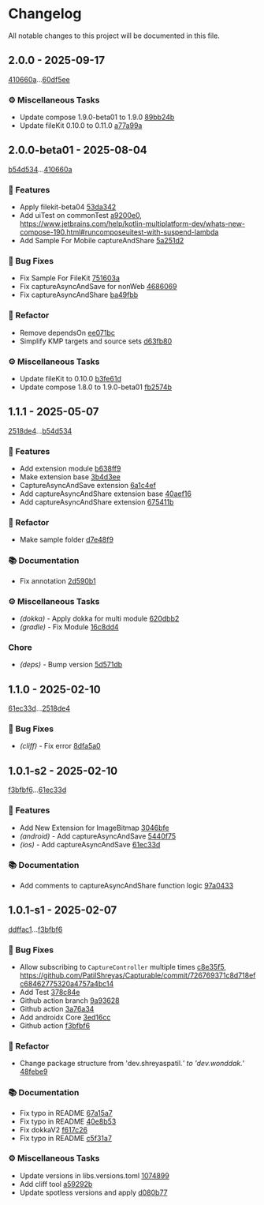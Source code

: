 # Changelog

All notable changes to this project will be documented in this file.



## 2.0.0 - 2025-09-17

[410660a](410660a56d46c64c9716a175f035b20a86e4bdba)...[60df5ee](60df5ee8f17cc087958941787702410163280a81)

### ⚙️ Miscellaneous Tasks

- Update compose 1.9.0-beta01 to 1.9.0 [89bb24b](https://github.com/jmseb3/Capturable/commit/89bb24b33185c2d85120d5b23a2ae8f1bccfaa16)
- Update fileKit 0.10.0 to 0.11.0 [a77a99a](https://github.com/jmseb3/Capturable/commit/a77a99a7fe124e60b4d81a9f3539c43790c3cbf2)



## 2.0.0-beta01 - 2025-08-04

[b54d534](b54d534d57469d7d0fde7f29a642ac8d72a02e4b)...[410660a](410660a56d46c64c9716a175f035b20a86e4bdba)

### 🚀 Features

- Apply filekit-beta04 [53da342](https://github.com/jmseb3/Capturable/commit/53da3429f69bda10dc7754738da8f986a0ea7a38)
- Add uiTest on commonTest [a9200e0](https://github.com/jmseb3/Capturable/commit/a9200e0651b1916c7077fa53fbe6a638bbcf3231), https://www.jetbrains.com/help/kotlin-multiplatform-dev/whats-new-compose-190.html#runcomposeuitest-with-suspend-lambda
- Add Sample For Mobile captureAndShare [5a251d2](https://github.com/jmseb3/Capturable/commit/5a251d2bdf6437cc78153fce1311720be56815e2)

### 🐛 Bug Fixes

- Fix Sample For FileKit [751603a](https://github.com/jmseb3/Capturable/commit/751603a246ee417c40de8c1a5fc0c9928bb43d7f)
- Fix captureAsyncAndSave for nonWeb [4686069](https://github.com/jmseb3/Capturable/commit/4686069b37f96698c703f426c4b4e74aa251512e)
- Fix captureAsyncAndShare [ba49fbb](https://github.com/jmseb3/Capturable/commit/ba49fbba0e913d9dfce7c2b5fe989afe108a5661)

### 🚜 Refactor

- Remove dependsOn [ee071bc](https://github.com/jmseb3/Capturable/commit/ee071bcc8f9fba893c8fa88ddcde1141923ea20c)
- Simplify KMP targets and source sets [d63fb80](https://github.com/jmseb3/Capturable/commit/d63fb80f71fef381169e3eda77d0db5c5df9b33b)

### ⚙️ Miscellaneous Tasks

- Update fileKit to 0.10.0 [b3fe61d](https://github.com/jmseb3/Capturable/commit/b3fe61d0bfba480b673259caec124b9eaaba2115)
- Update compose 1.8.0 to 1.9.0-beta01 [fb2574b](https://github.com/jmseb3/Capturable/commit/fb2574be10974458eca8db5ea80a80a573b24522)



## 1.1.1 - 2025-05-07

[2518de4](2518de49b8bd88b4712ba4aafa390568f3bd25b0)...[b54d534](b54d534d57469d7d0fde7f29a642ac8d72a02e4b)

### 🚀 Features

- Add extension module [b638ff9](https://github.com/jmseb3/Capturable/commit/b638ff9b111117b57b84308e8ea51854b1e4f353)
- Make extension base [3b4d3ee](https://github.com/jmseb3/Capturable/commit/3b4d3ee200903d7819a876e8eefa745f4bf0bc3f)
- CaptureAsyncAndSave extension [6a1c4ef](https://github.com/jmseb3/Capturable/commit/6a1c4ef6616ca6ba62eb201c8bbf9c1d9af1ed57)
- Add captureAsyncAndShare extension base [40aef16](https://github.com/jmseb3/Capturable/commit/40aef1668c645a00e7488905cddc7f46ad19fb26)
- Add captureAsyncAndShare extension [675411b](https://github.com/jmseb3/Capturable/commit/675411b248ab93cfa8e2df47fec3af79513d7b55)

### 🚜 Refactor

- Make sample folder [d7e48f9](https://github.com/jmseb3/Capturable/commit/d7e48f93bb420c62f3ece1501f6c35dab9a78ca9)

### 📚 Documentation

- Fix annotation [2d590b1](https://github.com/jmseb3/Capturable/commit/2d590b1edbe487ea165d79e4b7832a092ad8a114)

### ⚙️ Miscellaneous Tasks

- *(dokka)* - Apply dokka for multi module [620dbb2](https://github.com/jmseb3/Capturable/commit/620dbb25fafdb544e1c38eb1ed6ebc671cf7d7ff)
- *(gradle)* - Fix Module [16c8dd4](https://github.com/jmseb3/Capturable/commit/16c8dd4840833c9206e486e18e479c46aeefd657)

### Chore

- *(deps)* - Bump version [5d571db](https://github.com/jmseb3/Capturable/commit/5d571db26641dd851ec211c078447b1f48077476)



## 1.1.0 - 2025-02-10

[61ec33d](61ec33d999e49632cde23b3633c9539507b91f8a)...[2518de4](2518de49b8bd88b4712ba4aafa390568f3bd25b0)

### 🐛 Bug Fixes

- *(cliff)* - Fix error [8dfa5a0](https://github.com/jmseb3/Capturable/commit/8dfa5a091f8ad0398448a9d33461297e11553a54)



## 1.0.1-s2 - 2025-02-10

[f3bfbf6](f3bfbf68945151cad77c0c8bb71f837490e968d4)...[61ec33d](61ec33d999e49632cde23b3633c9539507b91f8a)

### 🚀 Features

- Add New Extension for ImageBitmap [3046bfe](https://github.com/jmseb3/Capturable/commit/3046bfe9cf8440817dc657bfc765cc7a33bf45a1)
- *(android)* - Add captureAsyncAndSave [5440f75](https://github.com/jmseb3/Capturable/commit/5440f75c0bafd883d84ec234e1f367669f96ead1)
- *(ios)* - Add captureAsyncAndSave [61ec33d](https://github.com/jmseb3/Capturable/commit/61ec33d999e49632cde23b3633c9539507b91f8a)

### 📚 Documentation

- Add comments to captureAsyncAndShare function logic [97a0433](https://github.com/jmseb3/Capturable/commit/97a04338e83da5947e418e08b034e489f1634e0b)



## 1.0.1-s1 - 2025-02-07

[ddffac1](ddffac1c90315376d2716283b807cd0891a318c7)...[f3bfbf6](f3bfbf68945151cad77c0c8bb71f837490e968d4)

### 🐛 Bug Fixes

- Allow subscribing to `CaptureController` multiple times [c8e35f5](https://github.com/jmseb3/Capturable/commit/c8e35f59c3270ad4bb7f261dff9f15c1c2cc54bc), https://github.com/PatilShreyas/Capturable/commit/726769371c8d718efc68462775320a4757a4bc14
- Add Test [378c84e](https://github.com/jmseb3/Capturable/commit/378c84ec5d295bfb9bb6637ba26eb7e80390e166)
- Github action branch [9a93628](https://github.com/jmseb3/Capturable/commit/9a9362883d08707de28be714f90591c41014468e)
- Github action [3a76a34](https://github.com/jmseb3/Capturable/commit/3a76a341fd58ce5c1a76483ac1d5355819aaa444)
- Add androidx Core [3ed16cc](https://github.com/jmseb3/Capturable/commit/3ed16cc77872dc5bb0d3274a7c0d79e4bab949ff)
- Github action [f3bfbf6](https://github.com/jmseb3/Capturable/commit/f3bfbf68945151cad77c0c8bb71f837490e968d4)

### 🚜 Refactor

- Change package structure from 'dev.shreyaspatil.*' to 'dev.wonddak.*' [48febe9](https://github.com/jmseb3/Capturable/commit/48febe93659d40f0c088c064c2921d60489026bb)

### 📚 Documentation

- Fix typo in README [67a15a7](https://github.com/jmseb3/Capturable/commit/67a15a79a023f41904c8b25d06cda3df071f2d2b)
- Fix typo in README [40e8b53](https://github.com/jmseb3/Capturable/commit/40e8b5393ed9bcd958be55273093da47a55a7f4f)
- Fix dokkaV2 [f617c26](https://github.com/jmseb3/Capturable/commit/f617c2687a747bbb66d18ce3c8b5ca443d226aad)
- Fix typo in README [c5f31a7](https://github.com/jmseb3/Capturable/commit/c5f31a7cc141eaccfa11717bf355212ce71b451f)

### ⚙️ Miscellaneous Tasks

- Update versions in libs.versions.toml [1074899](https://github.com/jmseb3/Capturable/commit/1074899594625ef299b8bfcdd250af64a6fdf9f8)
- Add cliff tool [a59292b](https://github.com/jmseb3/Capturable/commit/a59292ba81518f9ea14c18c0da4806b8fcacd10a)
- Update spotless versions and apply [d080b77](https://github.com/jmseb3/Capturable/commit/d080b77c76c98f5a90b2fde90b8dd16ef92b0870)

<!-- generated by git-cliff -->
